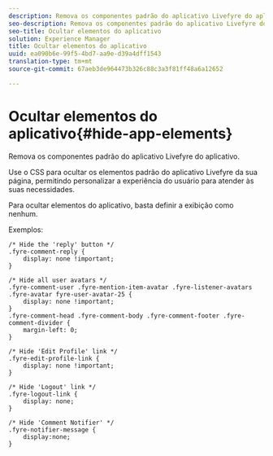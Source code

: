 ```yaml
---
description: Remova os componentes padrão do aplicativo Livefyre do aplicativo.
seo-description: Remova os componentes padrão do aplicativo Livefyre do aplicativo.
seo-title: Ocultar elementos do aplicativo
solution: Experience Manager
title: Ocultar elementos do aplicativo
uuid: ea090b6e-99f5-4bd7-aa9e-d39a4dff1543
translation-type: tm+mt
source-git-commit: 67aeb3de964473b326c88c3a3f81ff48a6a12652

---
```



# Ocultar elementos do aplicativo{#hide-app-elements}

Remova os componentes padrão do aplicativo Livefyre do aplicativo.

Use o CSS para ocultar os elementos padrão do aplicativo Livefyre da sua página, permitindo personalizar a experiência do usuário para atender às suas necessidades.

Para ocultar elementos do aplicativo, basta definir a exibição como nenhum.

Exemplos:

```
/* Hide the 'reply' button */ 
.fyre-comment-reply { 
    display: none !important; 
} 
  
/* Hide all user avatars */ 
.fyre-comment-user .fyre-mention-item-avatar .fyre-listener-avatars .fyre-avatar fyre-user-avatar-25 { 
    display: none !important; 
} 
.fyre-comment-head .fyre-comment-body .fyre-comment-footer .fyre-comment-divider { 
    margin-left: 0; 
} 
  
/* Hide 'Edit Profile' link */ 
.fyre-edit-profile-link { 
    display: none !important; 
} 
  
/* Hide 'Logout' link */ 
.fyre-logout-link { 
    display: none; 
} 
  
/* Hide 'Comment Notifier' */ 
.fyre-notifier-message { 
    display:none; 
}
```

